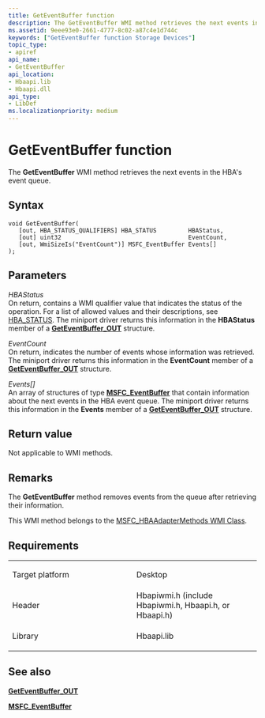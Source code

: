 ```yaml
---
title: GetEventBuffer function
description: The GetEventBuffer WMI method retrieves the next events in the HBA's event queue.
ms.assetid: 9eee93e0-2661-4777-8c02-a87c4e1d744c
keywords: ["GetEventBuffer function Storage Devices"]
topic_type:
- apiref
api_name:
- GetEventBuffer
api_location:
- Hbaapi.lib
- Hbaapi.dll
api_type:
- LibDef
ms.localizationpriority: medium
---
```


# GetEventBuffer function


The **GetEventBuffer** WMI method retrieves the next events in the HBA's event queue.

Syntax
------

```ManagedCPlusPlus
void GetEventBuffer(
   [out, HBA_STATUS_QUALIFIERS] HBA_STATUS         HBAStatus,
   [out] uint32                                    EventCount,
   [out, WmiSizeIs("EventCount")] MSFC_EventBuffer Events[]
);
```

Parameters
----------

*HBAStatus*   
On return, contains a WMI qualifier value that indicates the status of the operation. For a list of allowed values and their descriptions, see [HBA\_STATUS](hba-status.md). The miniport driver returns this information in the **HBAStatus** member of a [**GetEventBuffer\_OUT**](https://msdn.microsoft.com/library/windows/hardware/ff553937) structure.

*EventCount*   
On return, indicates the number of events whose information was retrieved. The miniport driver returns this information in the **EventCount** member of a [**GetEventBuffer\_OUT**](https://msdn.microsoft.com/library/windows/hardware/ff553937) structure.

*Events\[\]*   
An array of structures of type [**MSFC\_EventBuffer**](https://msdn.microsoft.com/library/windows/hardware/ff562480) that contain information about the next events in the HBA event queue. The miniport driver returns this information in the **Events** member of a [**GetEventBuffer\_OUT**](https://msdn.microsoft.com/library/windows/hardware/ff553937) structure.

Return value
------------

Not applicable to WMI methods.

Remarks
-------

The **GetEventBuffer** method removes events from the queue after retrieving their information.

This WMI method belongs to the [MSFC\_HBAAdapterMethods WMI Class](msfc-hbaadaptermethods-wmi-class.md).

Requirements
------------

<table>
<colgroup>
<col width="50%" />
<col width="50%" />
</colgroup>
<tbody>
<tr class="odd">
<td align="left"><p>Target platform</p></td>
<td align="left">Desktop</td>
</tr>
<tr class="even">
<td align="left"><p>Header</p></td>
<td align="left">Hbapiwmi.h (include Hbapiwmi.h, Hbaapi.h, or Hbaapi.h)</td>
</tr>
<tr class="odd">
<td align="left"><p>Library</p></td>
<td align="left">Hbaapi.lib</td>
</tr>
</tbody>
</table>

## <span id="see_also"></span>See also


[**GetEventBuffer\_OUT**](https://msdn.microsoft.com/library/windows/hardware/ff553937)

[**MSFC\_EventBuffer**](https://msdn.microsoft.com/library/windows/hardware/ff562480)

 

 






